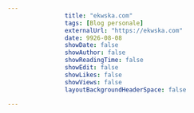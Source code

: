---
                title: "ekwska.com"
                tags: [Blog personale]
                externalUrl: "https://ekwska.com"
                date: 9926-08-08
                showDate: false
                showAuthor: false
                showReadingTime: false
                showEdit: false
                showLikes: false
                showViews: false
                layoutBackgroundHeaderSpace: false
                ---

